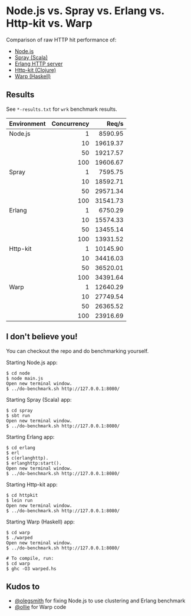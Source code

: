 # Node.js vs. Spray vs. Erlang vs. Http-kit vs. Warp

Comparison of raw HTTP hit performance of:

- [Node.js](http://nodejs.org)
- [Spray (Scala)](http://spray.io)
- [Erlang HTTP server](http://erlang.org/doc/apps/inets/http_server.html)
- [Http-kit (Clojure)](http://http-kit.org/index.html)
- [Warp (Haskell)](http://hackage.haskell.org/package/warp)

## Results

See `*-results.txt` for `wrk` benchmark results.

| Environment | Concurrency | Req/s    |
|-------------|------------:|---------:|
| Node.js     |           1 |  8590.95 |
|             |          10 | 19619.37 |
|             |          50 | 19217.57 |
|             |         100 | 19606.67 |
| Spray       |           1 |  7595.75 |
|             |          10 | 18592.71 |
|             |          50 | 29571.34 |
|             |         100 | 31541.73 |
| Erlang      |           1 |  6750.29 |
|             |          10 | 15574.33 |
|             |          50 | 13455.14 |
|             |         100 | 13931.52 |
| Http-kit    |           1 | 10145.90 |
|             |          10 | 34416.03 |
|             |          50 | 36520.01 |
|             |         100 | 34391.64 |
| Warp        |           1 | 12640.29 |
|             |          10 | 27749.54 |
|             |          50 | 26365.52 |
|             |         100 | 23916.69 |


## I don't believe you!

You can checkout the repo and do benchmarking yourself.

Starting Node.js app:

    $ cd node
    $ node main.js
    Open new terminal window.
    $ ../do-benchmark.sh http://127.0.0.1:8080/

Starting Spray (Scala) app:

    $ cd spray
    $ sbt run
    Open new terminal window.
    $ ../do-benchmark.sh http://127.0.0.1:8080/

Starting Erlang app:

    $ cd erlang
    $ erl
    $ c(erlanghttp).
    $ erlanghttp:start().
    Open new terminal window.
    $ ../do-benchmark.sh http://127.0.0.1:8080/

Starting Http-kit app:

    $ cd httpkit
    $ lein run
    Open new terminal window.
    $ ../do-benchmark.sh http://127.0.0.1:8080/

Starting Warp (Haskell) app:

    $ cd warp
    $ ./warped
    Open new terminal window.
    $ ../do-benchmark.sh http://127.0.0.1:8080/

    # To compile, run:
    $ cd warp
    $ ghc -O3 warped.hs

## Kudos to

- [@olegsmith](https://github.com/olegsmith) for fixing Node.js to use clustering and Erlang benchmark
- [@ollie](https://github.com/ollie) for Warp code
